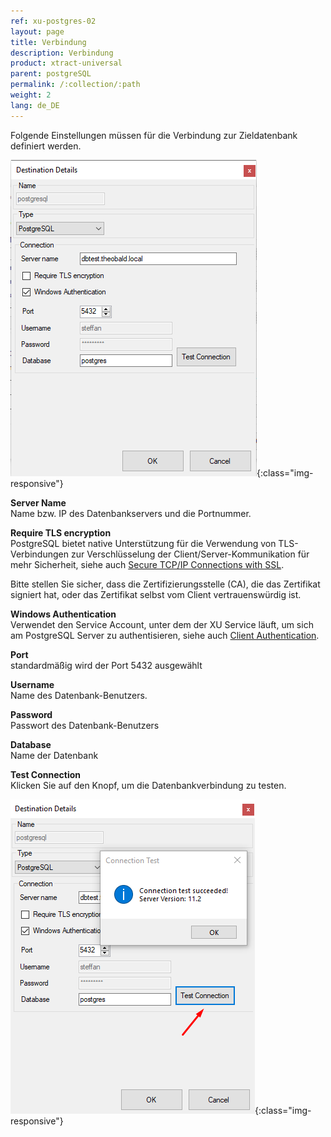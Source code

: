```yaml
---
ref: xu-postgres-02
layout: page
title: Verbindung
description: Verbindung
product: xtract-universal
parent: postgreSQL
permalink: /:collection/:path
weight: 2
lang: de_DE
---
```


Folgende Einstellungen müssen für die Verbindung zur Zieldatenbank definiert werden.

![DESTINATION DETAILS](/img/content/xu/postgres_destination_details.png){:class="img-responsive"}


**Server Name**<br>
Name bzw. IP des Datenbankservers und die Portnummer.

**Require TLS encryption**<br>
PostgreSQL bietet native Unterstützung für die Verwendung von TLS-Verbindungen zur Verschlüsselung der Client/Server-Kommunikation für mehr Sicherheit, 
siehe auch [Secure TCP/IP Connections with SSL](https://www.postgresql.org/docs/11/ssl-tcp.html).

Bitte stellen Sie sicher, dass die Zertifizierungsstelle (CA), die das Zertifikat signiert hat, oder das Zertifikat selbst vom Client vertrauenswürdig ist.

**Windows Authentication**<br>
Verwendet den Service Account, unter dem der XU Service läuft, um sich am PostgreSQL Server zu authentisieren, siehe auch [Client Authentication](https://www.postgresql.org/docs/11/client-authentication.html).

**Port**<br>
standardmäßig wird der Port 5432 ausgewählt

**Username**<br>
Name des Datenbank-Benutzers.

**Password**<br>
Passwort des Datenbank-Benutzers

**Database**<br>
Name der Datenbank

**Test Connection**<br>
Klicken Sie auf den Knopf, um die Datenbankverbindung zu testen.

![DESTINATION DETAILS](/img/content/xu/postgres_test_connection.png){:class="img-responsive"}
